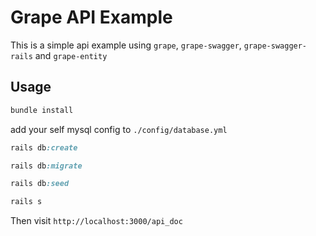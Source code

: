 # Grape API Example

This is a simple api example using `grape`, `grape-swagger`, `grape-swagger-rails` and `grape-entity`

## Usage

``` ruby
bundle install
```

add your self mysql config to `./config/database.yml`

``` ruby
rails db:create
```

``` ruby
rails db:migrate
```

``` ruby
rails db:seed
```

``` ruby
rails s
```

Then visit `http://localhost:3000/api_doc`